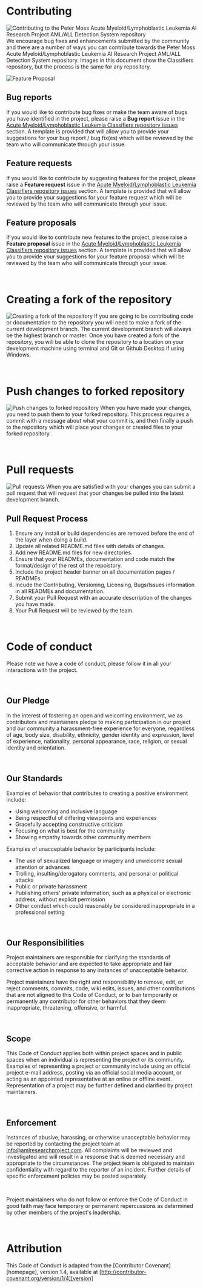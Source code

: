 # Contributing

![Contributing to the Peter Moss Acute Myeloid/Lymphoblastic Leukemia AI Research Project AML/ALL Detection System repository](Media/Images/banner.png)
We encourage bug fixes and enhancements submitted by the community and there are a number of ways you can contribute towards the Peter Moss Acute Myeloid/Lymphoblastic Leukemia AI Research Project AML/ALL Detection System repository. Images in this document show the Classifiers repository, but the process is the same for any repository.

![Feature Proposal](Media/Images/Contributing-Feature-Proposal.jpg)

## Bug reports

If you would like to contribute bug fixes or make the team aware of bugs you have identified in the project, please raise a **Bug report** issue in the [Acute Myeloid/Lymphoblastic Leukemia Classifiers repository issues](https://github.com/AMLResearchProject/AML-ALL-Detection-System/issues/new/choose) section. A template is provided that will allow you to provide your suggestions for your bug report / bug fix(es) which will be reviewed by the team who will communicate through your issue.

## Feature requests

If you would like to contribute by suggesting features for the project, please raise a **Feature request** issue in the [Acute Myeloid/Lymphoblastic Leukemia Classifiers repository issues](https://github.com/AMLResearchProject/AML-ALL-Detection-System/issues/new/choose) section. A template is provided that will allow you to provide your suggestions for your feature request which will be reviewed by the team who will communicate through your issue.

## Feature proposals

If you would like to contribute new features to the project, please raise a **Feature proposal** issue in the [Acute Myeloid/Lymphoblastic Leukemia Classifiers repository issues](https://github.com/AMLResearchProject/AML-ALL-Detection-System/issues/new/choose) section. A template is provided that will allow you to provide your suggestions for your feature proposal which will be reviewed by the team who will communicate through your issue.

&nbsp;

# Creating a fork of the repository

![Creating a fork of the repository](Media/Images/Contributing-Fork.jpg)
If you are going to be contributing code or documentation to the repository you will need to make a fork of the current development branch. The current development branch will always be the highest branch or master. Once you have created a fork of the repository, you will be able to clone the repository to a location on your development machine using terminal and Git or Github Desktop if using Windows.

&nbsp;

# Push changes to forked repository

![Push changes to forked repository](Media/Images/Contributing-Commit-Push.jpg)
When you have made your changes, you need to push them to your forked repository. This process requires a commit with a message about what your commit is, and then finally a push to the repository which will place your changes or created files to your forked repository.

&nbsp;

# Pull requests

![Pull requests](Media/Images/Contributing-Pull-Requests.jpg)
When you are satisfied with your changes you can submit a pull request that will request that your changes be pulled into the latest development branch.

## Pull Request Process

1. Ensure any install or build dependencies are removed before the end of the layer when doing a build.
2. Update all related README.md files with details of changes.
3. Add new README.md files for new directories.
4. Ensure that your READMEs, documentation and code match the format/design of the rest of the repoistory.
5. Include the project header banner on all documentation pages / READMEs.
6. Incude the Contributing, Versioning, Licensing, Bugs/Issues information in all READMEs and documentation.
7. Submit your Pull Request with an accurate descrription of the changes you have made.
8. Your Pull Request will be reviewed by the team.

&nbsp;

# Code of conduct

Please note we have a code of conduct, please follow it in all your interactions with the project.

&nbsp;

## Our Pledge

In the interest of fostering an open and welcoming environment, we as contributors and maintainers pledge to making participation in our project and our community a harassment-free experience for everyone, regardless of age, body size, disability, ethnicity, gender identity and expression, level of experience, nationality, personal appearance, race, religion, or sexual identity and orientation.

&nbsp;

## Our Standards

Examples of behavior that contributes to creating a positive environment include:

- Using welcoming and inclusive language
- Being respectful of differing viewpoints and experiences
- Gracefully accepting constructive criticism
- Focusing on what is best for the community
- Showing empathy towards other community members

Examples of unacceptable behavior by participants include:

- The use of sexualized language or imagery and unwelcome sexual attention or advances
- Trolling, insulting/derogatory comments, and personal or political attacks
- Public or private harassment
- Publishing others' private information, such as a physical or electronic address, without explicit permission
- Other conduct which could reasonably be considered inappropriate in a professional setting

&nbsp;

## Our Responsibilities

Project maintainers are responsible for clarifying the standards of acceptable behavior and are expected to take appropriate and fair corrective action in response to any instances of unacceptable behavior.

Project maintainers have the right and responsibility to remove, edit, or reject comments, commits, code, wiki edits, issues, and other contributions that are not aligned to this Code of Conduct, or to ban temporarily or
permanently any contributor for other behaviors that they deem inappropriate, threatening, offensive, or harmful.

&nbsp;

## Scope

This Code of Conduct applies both within project spaces and in public spaces when an individual is representing the project or its community. Examples of representing a project or community include using an official project e-mail address, posting via an official social media account, or acting as an appointed representative at an online or offline event. Representation of a project may be further defined and clarified by project maintainers.

&nbsp;

## Enforcement

Instances of abusive, harassing, or otherwise unacceptable behavior may be reported by contacting the project team at info@amlresearchproject.com. All complaints will be reviewed and investigated and will result in a response that is deemed necessary and appropriate to the circumstances. The project team is obligated to maintain confidentiality with regard to the reporter of an incident. Further details of specific enforcement policies may be posted separately.

&nbsp;

Project maintainers who do not follow or enforce the Code of Conduct in good faith may face temporary or permanent repercussions as determined by other members of the project's leadership.

&nbsp;

# Attribution

This Code of Conduct is adapted from the [Contributor Covenant][homepage], version 1.4, available at [http://contributor-covenant.org/version/1/4][version]
